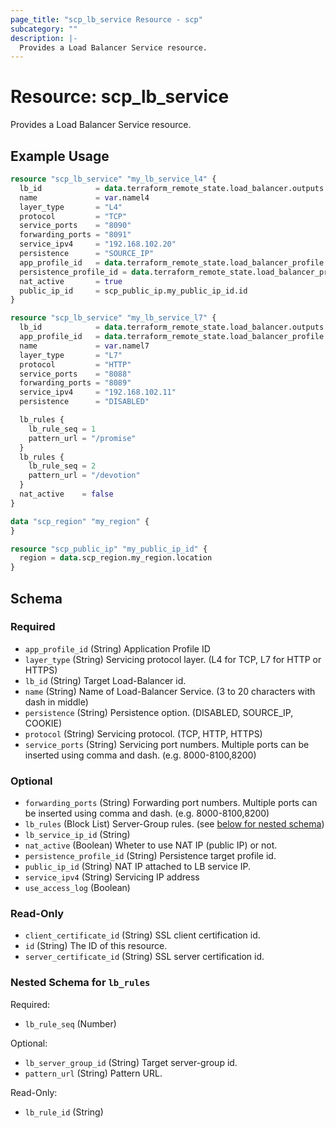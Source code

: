 ```yaml
---
page_title: "scp_lb_service Resource - scp"
subcategory: ""
description: |-
  Provides a Load Balancer Service resource.
---
```


# Resource: scp_lb_service

Provides a Load Balancer Service resource.


## Example Usage

```terraform
resource "scp_lb_service" "my_lb_service_l4" {
  lb_id            = data.terraform_remote_state.load_balancer.outputs.id
  name             = var.namel4
  layer_type       = "L4"
  protocol         = "TCP"
  service_ports    = "8090"
  forwarding_ports = "8091"
  service_ipv4     = "192.168.102.20"
  persistence      = "SOURCE_IP"
  app_profile_id   = data.terraform_remote_state.load_balancer_profile.outputs.id
  persistence_profile_id = data.terraform_remote_state.load_balancer_profile.outputs.persistence_id
  nat_active       = true
  public_ip_id     = scp_public_ip.my_public_ip_id.id
}

resource "scp_lb_service" "my_lb_service_l7" {
  lb_id            = data.terraform_remote_state.load_balancer.outputs.id
  app_profile_id   = data.terraform_remote_state.load_balancer_profile.outputs.id
  name             = var.namel7
  layer_type       = "L7"
  protocol         = "HTTP"
  service_ports    = "8088"
  forwarding_ports = "8089"
  service_ipv4     = "192.168.102.11"
  persistence      = "DISABLED"

  lb_rules {
    lb_rule_seq = 1
    pattern_url = "/promise"
  }
  lb_rules {
    lb_rule_seq = 2
    pattern_url = "/devotion"
  }
  nat_active    = false
}

data "scp_region" "my_region" {
}

resource "scp_public_ip" "my_public_ip_id" {
  region = data.scp_region.my_region.location
}
```

<!-- schema generated by tfplugindocs -->
## Schema

### Required

- `app_profile_id` (String) Application Profile ID
- `layer_type` (String) Servicing protocol layer. (L4 for TCP, L7 for HTTP or HTTPS)
- `lb_id` (String) Target Load-Balancer id.
- `name` (String) Name of Load-Balancer Service. (3 to 20 characters with dash in middle)
- `persistence` (String) Persistence option. (DISABLED, SOURCE_IP, COOKIE)
- `protocol` (String) Servicing protocol. (TCP, HTTP, HTTPS)
- `service_ports` (String) Servicing port numbers. Multiple ports can be inserted using comma and dash. (e.g. 8000-8100,8200)

### Optional

- `forwarding_ports` (String) Forwarding port numbers. Multiple ports can be inserted using comma and dash. (e.g. 8000-8100,8200)
- `lb_rules` (Block List) Server-Group rules. (see [below for nested schema](#nestedblock--lb_rules))
- `lb_service_ip_id` (String)
- `nat_active` (Boolean) Wheter to use NAT IP (public IP) or not.
- `persistence_profile_id` (String) Persistence target profile id.
- `public_ip_id` (String) NAT IP attached to LB service IP.
- `service_ipv4` (String) Servicing IP address
- `use_access_log` (Boolean)

### Read-Only

- `client_certificate_id` (String) SSL client certification id.
- `id` (String) The ID of this resource.
- `server_certificate_id` (String) SSL server certification id.

<a id="nestedblock--lb_rules"></a>
### Nested Schema for `lb_rules`

Required:

- `lb_rule_seq` (Number)

Optional:

- `lb_server_group_id` (String) Target server-group id.
- `pattern_url` (String) Pattern URL.

Read-Only:

- `lb_rule_id` (String)

